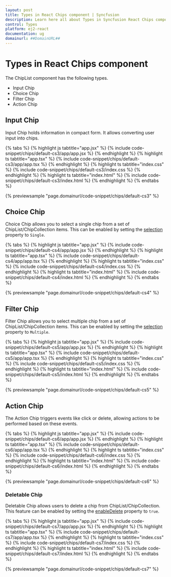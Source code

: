 ```yaml
---
layout: post
title: Types in React Chips component | Syncfusion
description: Learn here all about Types in Syncfusion React Chips component of Syncfusion Essential JS 2 and more.
control: Types 
platform: ej2-react
documentation: ug
domainurl: ##DomainURL##
---
```


# Types in React Chips component

The ChipList component has the following types.

* Input Chip
* Choice Chip
* Filter Chip
* Action Chip

## Input Chip

Input Chip holds information in compact form. It allows converting user input into chips.

{% tabs %}
{% highlight js tabtitle="app.jsx" %}
{% include code-snippet/chips/default-cs3/app/app.jsx %}
{% endhighlight %}
{% highlight ts tabtitle="app.tsx" %}
{% include code-snippet/chips/default-cs3/app/app.tsx %}
{% endhighlight %}
{% highlight ts tabtitle="index.css" %}
{% include code-snippet/chips/default-cs3/index.css %}
{% endhighlight %}
{% highlight ts tabtitle="index.html" %}
{% include code-snippet/chips/default-cs3/index.html %}
{% endhighlight %}
{% endtabs %}

 {% previewsample "page.domainurl/code-snippet/chips/default-cs3" %}

## Choice Chip

Choice Chip allows you to select a single chip from a set of ChipList/ChipCollection items. This can be enabled by setting the [selection](https://ej2.syncfusion.com/react/documentation/api/chips/selection/) property to `Single`.

{% tabs %}
{% highlight js tabtitle="app.jsx" %}
{% include code-snippet/chips/default-cs4/app/app.jsx %}
{% endhighlight %}
{% highlight ts tabtitle="app.tsx" %}
{% include code-snippet/chips/default-cs4/app/app.tsx %}
{% endhighlight %}
{% highlight ts tabtitle="index.css" %}
{% include code-snippet/chips/default-cs4/index.css %}
{% endhighlight %}
{% highlight ts tabtitle="index.html" %}
{% include code-snippet/chips/default-cs4/index.html %}
{% endhighlight %}
{% endtabs %}

 {% previewsample "page.domainurl/code-snippet/chips/default-cs4" %}

## Filter Chip

Filter Chip allows you to select multiple chip from a set of ChipList/ChipCollection items. This can be enabled by setting the [selection](https://ej2.syncfusion.com/react/documentation/api/chips/selection/) property to `Multiple`.

{% tabs %}
{% highlight js tabtitle="app.jsx" %}
{% include code-snippet/chips/default-cs5/app/app.jsx %}
{% endhighlight %}
{% highlight ts tabtitle="app.tsx" %}
{% include code-snippet/chips/default-cs5/app/app.tsx %}
{% endhighlight %}
{% highlight ts tabtitle="index.css" %}
{% include code-snippet/chips/default-cs5/index.css %}
{% endhighlight %}
{% highlight ts tabtitle="index.html" %}
{% include code-snippet/chips/default-cs5/index.html %}
{% endhighlight %}
{% endtabs %}

 {% previewsample "page.domainurl/code-snippet/chips/default-cs5" %}

## Action Chip

The Action Chip triggers events like click or delete, allowing actions to be performed based on these events.

{% tabs %}
{% highlight js tabtitle="app.jsx" %}
{% include code-snippet/chips/default-cs6/app/app.jsx %}
{% endhighlight %}
{% highlight ts tabtitle="app.tsx" %}
{% include code-snippet/chips/default-cs6/app/app.tsx %}
{% endhighlight %}
{% highlight ts tabtitle="index.css" %}
{% include code-snippet/chips/default-cs6/index.css %}
{% endhighlight %}
{% highlight ts tabtitle="index.html" %}
{% include code-snippet/chips/default-cs6/index.html %}
{% endhighlight %}
{% endtabs %}

 {% previewsample "page.domainurl/code-snippet/chips/default-cs6" %}

### Deletable Chip

Deletable Chip allows users to delete a chip from ChipList/ChipCollection. This feature can be enabled by setting the [enableDelete](https://ej2.syncfusion.com/react/documentation/api/chips/#enabledelete) property to `true`.

{% tabs %}
{% highlight js tabtitle="app.jsx" %}
{% include code-snippet/chips/default-cs7/app/app.jsx %}
{% endhighlight %}
{% highlight ts tabtitle="app.tsx" %}
{% include code-snippet/chips/default-cs7/app/app.tsx %}
{% endhighlight %}
{% highlight ts tabtitle="index.css" %}
{% include code-snippet/chips/default-cs7/index.css %}
{% endhighlight %}
{% highlight ts tabtitle="index.html" %}
{% include code-snippet/chips/default-cs7/index.html %}
{% endhighlight %}
{% endtabs %}

 {% previewsample "page.domainurl/code-snippet/chips/default-cs7" %}
